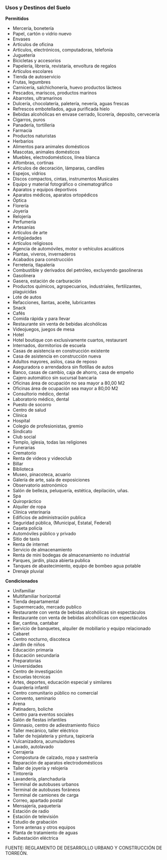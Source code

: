 ﻿
### Usos y Destinos del Suelo

**Permitidos**

* Mercería, bonetería
* Papel, cartón o vidrio nuevo
* Envases
* Artículos de oficina
* Artículos, electrónicos, computadoras, telefonía
* Juguetería
* Bicicletas y accesorios
* Papelería, librería, revistaría, envoltura de regalos
* Artículos escolares
* Tienda de autoservicio
* Frutas, legumbres
* Carnicería, salchichonería, huevo productos lácteos
* Pescados, mariscos, productos marinos
* Abarrotes, ultramarinos
* Dulcería, chocolatería, paletería, nevería, aguas frescas
* Refrescos embotellados, agua purificada hielo
* Bebidas alcohólicas en envase cerrado, licorería, deposito, cervecería
* Cigarros, puros
* Panadería, tortillería
* Farmacia
* Productos naturistas
* Herbarios
* Alimentos para animales domésticos
* Mascotas, animales domésticos
* Muebles, electrodomésticos, línea blanca
* Alfombras, cortinas
* Artículos de decoración, lámparas, candiles
* Espejos, vidrios
* Discos compactos, cintas, instrumentos Musicales
* Equipo y material fotográfico o cinematográfico
* Aparatos y equipos deportivos
* Aparatos médicos, aparatos ortopédicos
* Óptica
* Florería
* Joyería
* Relojería
* Perfumería
* Artesanías
* Artículos de arte
* Antigüedades
* Artículos religiosos
* Agencia de automóviles, motor o vehículos acuáticos
* Plantas, viveros, invernaderos
* Acabados para construcción
* Ferretería, tlapalería
* Combustible y derivados del petróleo, excluyendo gasolineras
* Gasolinera
* Gasera, estación de carburación
* Productos químicos, agropecuarios, industriales, fertilizantes, plaguicidas
* Lote de autos
* Refacciones, llantas, aceite, lubricantes
* Snack
* Cafés
* Comida rápida y para llevar
* Restaurante sin venta de bebidas alcohólicas
* Videojuegos, juegos de mesa
* Hotel
* Hotel boutique con exclusivamente cuartos, restaurant
* Internados, dormitorios de escuela
* Casas de asistencia en construcción existente
* Casa de asistencia en construcción nueva
* Adultos mayores, asilos, casa de reposo
* Aseguradora o arrendadora sin flotillas de autos
* Banco, casas de cambio, caja de ahorro, casa de empeño
* Cajero automático sin sucursal bancaria
* Oficinas área de ocupación no sea mayor a 80,00 M2
* Oficinas área de ocupación sea mayor a 80,00 M2
* Consultorio médico, dental
* Laboratorio médico, dental
* Puesto de socorro
* Centro de salud
* Clínica
* Hospital
* Colegio de profesionistas, gremio
* Sindicato
* Club social
* Templo, iglesia, todas las religiones
* Funerarias
* Crematorio
* Renta de videos y videoclub
* Billar
* Biblioteca
* Museo, pinacoteca, acuario
* Galería de arte, sala de exposiciones
* Observatorio astronómico
* Salón de belleza, peluquería, estética, depilación, uñas.
* Spa
* Quiropráctico
* Alquiler de ropa
* Clínica veterinaria
* Edificios de administración publica
* Seguridad pública, (Municipal, Estatal, Federal)
* Caseta policía
* Automóviles público y privado
* Sitio de taxis
* Renta de internet
* Servicio de almacenamiento
* Renta de mini bodegas de almacenamiento no industrial
* Parques, jardín, plaza abierta publica
* Tanques de abastecimiento, equipo de bombeo agua potable
* Drenaje pluvial

**Condicionados**

* Unifamiliar
* Multifamiliar horizontal
* Tienda departamental
* Supermercado, mercado publico
* Restaurante con venta de bebidas alcohólicas sin espectáculos
* Restaurante con venta de bebidas alcohólicas con espectáculos
* Bar, cantina, cantabar
* Servicio de banquetes, alquiler de mobiliario y equipo relacionado
* Cabaret
* Centro nocturno, discoteca
* Jardín de niños
* Educación primaria
* Educación secundaria
* Preparatorias
* Universidades
* Centro de investigación
* Escuelas técnicas
* Artes, deportes, educación especial y similares
* Guardería infantil
* Centro comunitario público no comercial
* Convento, seminario
* Arena
* Patinadero, boliche
* Centro para eventos sociales
* Salón de fiestas infantiles
* Gimnasio, centro de adiestramiento físico
* Taller mecánico, taller eléctrico
* Taller de hojalatería y pintura, tapicería
* Vulcanizadora, acumuladores
* Lavado, autolavado
* Cerrajería
* Compostura de calzado, ropa y sastrería
* Reparación de aparatos electrodomésticos
* Taller de joyería y relojería
* Tintorería
* Lavandería, planchaduría
* Terminal de autobuses urbanos
* Terminal de autobuses foráneos
* Terminal de camiones de carga
* Correo, apartado postal
* Mensajería, paquetería
* Estación de radio
* Estación de televisión
* Estudio de grabación
* Torre antenas y otros equipos
* Planta de tratamiento de aguas
* Subestación eléctrica

FUENTE: REGLAMENTO DE DESARROLLO URBANO Y CONSTRUCCIÓN DE TORREÓN.
